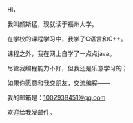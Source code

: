 Hi，

我叫颜斯猛，现就读于福州大学。

在学校的课程学习中，我学了C语言和C++。

课程之外，我在网上自学了一点点java。

尽管我编程能力不好，但我还是乐意学习的；

如果你愿意和我交朋友，交流编程——

我的邮箱是：1002938451@qq.com

欢迎给我发邮件。
